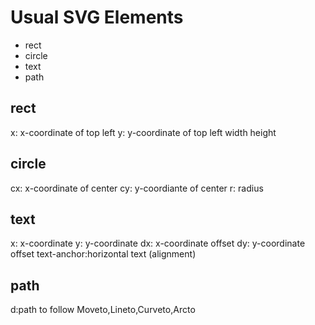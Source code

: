 # Usual SVG Elements
* rect
* circle 
* text 
* path

## rect
x: x-coordinate of top left
y: y-coordinate of top left
width
height

## circle
cx: x-coordinate of center
cy: y-coordiante of center
r: radius

## text
x: x-coordinate
y: y-coordinate
dx: x-coordinate offset
dy: y-coordinate offset
text-anchor:horizontal text (alignment)


## path
d:path to follow
Moveto,Lineto,Curveto,Arcto